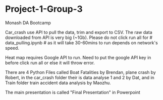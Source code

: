 # Project-1-Group-3
Monash DA Bootcamp <br/>

Car_crash use API to pull the data, trim and export to CSV. The raw data downloaded from API is very big (~1Gb). Please do not click run all for # data_pulling.ipynb # as it will take 30-60mins to run depends on network's speed.

Heat map requires Google API to run. Need to put the google API key in before click run all or else it will throw error.

There are 4 Python Files called Boat Fatalities by Brendan, plane crash by Robert, in the car_crash folder their is data analyse 1 and 2 by Dat, and in Train folder train accident data analysis by Maozhu. 

The main presentation is called "Final Presentation" in Powerpoint
